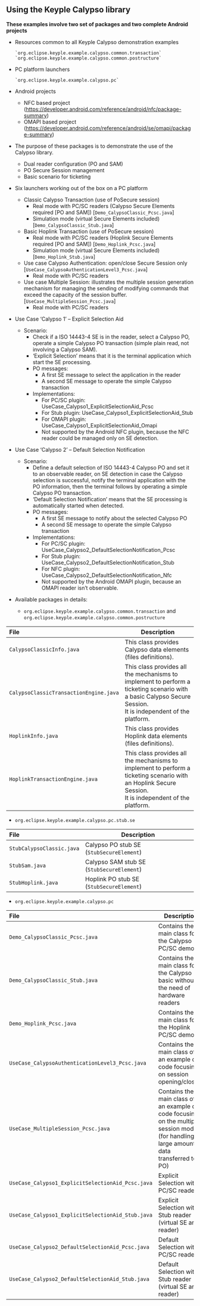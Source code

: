 **Using the Keyple Calypso library**
---

**These examples involve two set of packages and two complete Android projects**

- Resources common to all Keyple Calypso demonstration examples

      `org.eclipse.keyple.example.calypso.common.transaction`
      `org.eclipse.keyple.example.calypso.common.postructure`
- PC platform launchers

      `org.eclipse.keyple.example.calypso.pc`
- Android projects

  - NFC based project (https://developer.android.com/reference/android/nfc/package-summary)
  - OMAPI based project (https://developer.android.com/reference/android/se/omapi/package-summary)       
* The purpose of these packages is to demonstrate the use of the Calypso library.

  * Dual reader configuration (PO and SAM)
  * PO Secure Session management
  * Basic scenario for ticketing

* Six launchers working out of the box on a PC platform

  * Classic Calypso Transaction (use of PoSecure session) 
    * Real mode with PC/SC readers (Calypso Secure Elements required [PO and SAM]) [`Demo_CalypsoClassic_Pcsc.java`]
    * Simulation mode (virtual Secure Elements included) [`Demo_CalypsoClassic_Stub.java`]
  * Basic Hoplink Transaction (use of PoSecure session) 
    * Real mode with PC/SC readers (Hoplink Secure Elements required [PO and SAM]) [`Demo_Hoplink_Pcsc.java`]
    * Simulation mode (virtual Secure Elements included) [`Demo_Hoplink_Stub.java`]
  * Use case Calypso Authentication: open/close Secure Session only [`UseCase_CalypsoAuthenticationLevel3_Pcsc.java`]
    * Real mode with PC/SC readers
  * Use case Multiple Session: illustrates the multiple session generation mechanism for managing the sending of modifying commands that exceed the capacity of the session buffer.  [`UseCase_MultipleSession_Pcsc.java`]
    * Real mode with PC/SC readers

- Use Case ‘Calypso 1’ – Explicit Selection Aid
    - Scenario:
        - Check if a ISO 14443-4 SE is in the reader, select a Calypso PO, operate a simple Calypso PO transaction (simple plain read, not involving a Calypso SAM).
        - ‘Explicit Selection’ means that it is the terminal application which start the SE processing.
        - PO messages:
            - A first SE message to select the application in the reader
            - A second SE message to operate the simple Calypso transaction
        - Implementations:
            - For PC/SC plugin: UseCase_Calypso1_ExplicitSelectionAid_Pcsc
            - For Stub plugin: UseCase_Calypso1_ExplicitSelectionAid_Stub
            - For OMAPI plugin: UseCase_Calypso1_ExplicitSelectionAid_Omapi
            - Not supported by the Android NFC plugin, because the NFC reader could be managed only on SE detection.

- Use Case ‘Calypso 2’ – Default Selection Notification
    - Scenario:
        - Define a default selection of ISO 14443-4 Calypso PO and set it to an observable reader, on SE detection in case the Calypso selection is successful, notify the terminal application with the PO information, then the terminal follows by operating a simple Calypso PO transaction.
        - ‘Default Selection Notification’ means that the SE processing is automatically started when detected.
        - PO messages:
            - A first SE message to notify about the selected Calypso PO
            - A second SE message to operate the simple Calypso transaction
        - Implementations:
            - For PC/SC plugin: UseCase_Calypso2_DefaultSelectionNotification_Pcsc
            - For Stub plugin: UseCase_Calypso2_DefaultSelectionNotification_Stub
            - For NFC plugin: UseCase_Calypso2_DefaultSelectionNotification_Nfc
            - Not supported by the Android OMAPI plugin, because an OMAPI reader isn’t observable.

* Available packages in details:

  - `org.eclipse.keyple.example.calypso.common.transaction` and `org.eclipse.keyple.example.calypso.common.postructure`

|File|Description|
|:---|---|
|`CalypsoClassicInfo.java`|This class provides Calypso data elements (files definitions).|
|`CalypsoClassicTransactionEngine.java`|This class provides all the mechanisms to implement to perform a ticketing scenario with a basic Calypso Secure Session.<br>It is independent of the platform.|
|`HoplinkInfo.java`|This class provides Hoplink data elements (files definitions).|
|`HoplinkTransactionEngine.java`|This class provides all the mechanisms to implement to perform a ticketing scenario with an Hoplink Secure Session.<br>It is independent of the platform.|

  - `org.eclipse.keyple.example.calypso.pc.stub.se`

|File|Description|
|:---|---|
|`StubCalypsoClassic.java`|Calypso PO stub SE (`StubSecureElement`)|
|`StubSam.java`|Calypso SAM stub SE (`StubSecureElement`)|
|`StubHoplink.java`|Hoplink PO stub SE (`StubSecureElement`)|

  - `org.eclipse.keyple.example.calypso.pc`

|File|Description|
|:---|---|
|`Demo_CalypsoClassic_Pcsc.java`|Contains the main class for the Calypso PC/SC demo|
|`Demo_CalypsoClassic_Stub.java`|Contains the main class for the Calypso basic without the need of hardware readers|
|`Demo_Hoplink_Pcsc.java`|Contains the main class for the Hoplink PC/SC demo|
|`UseCase_CalypsoAuthenticationLevel3_Pcsc.java`|Contains the main class of an example of code focusing on session opening/closing|
|`UseCase_MultipleSession_Pcsc.java`|Contains the main class of an example of code focusing on the multiple session mode (for handling large amount of data transferred to a PO)|
|`UseCase_Calypso1_ExplicitSelectionAid_Pcsc.java`|Explicit Selection with a PC/SC reader|
|`UseCase_Calypso1_ExplicitSelectionAid_Stub.java`|Explicit Selection with a Stub reader (virtual SE and reader)|
|`UseCase_Calypso2_DefaultSelectionAid_Pcsc.java`|Default Selection with a PC/SC reader|
|`UseCase_Calypso2_DefaultSelectionAid_Stub.java`|Default Selection with a Stub reader (virtual SE and reader)|

